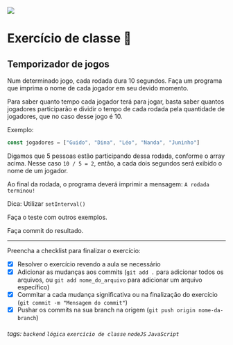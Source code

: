 ![](https://i.imgur.com/xG74tOh.png)

# Exercício de classe 🏫

## Temporizador de jogos

Num determinado jogo, cada rodada dura 10 segundos. Faça um programa que imprima o nome de cada jogador em seu devido momento.

Para saber quanto tempo cada jogador terá para jogar, basta saber quantos jogadores participarão e dividir o tempo de cada rodada pela quantidade de jogadores, que no caso desse jogo é 10.

Exemplo:

```javascript
const jogadores = ["Guido", "Dina", "Léo", "Nanda", "Juninho"]
```

Digamos que 5 pessoas estão participando dessa rodada, conforme o array acima. Nesse caso `10 / 5 = 2`, então, a cada dois segundos será exibido o nome de um jogador.

Ao final da rodada, o programa deverá imprimir a mensagem: `A rodada terminou!`

Dica: Utilizar `setInterval()`

Faça o teste com outros exemplos.

Faça commit do resultado.

---

Preencha a checklist para finalizar o exercício:

-   [x] Resolver o exercício revendo a aula se necessário
-   [x] Adicionar as mudanças aos commits (`git add .` para adicionar todos os arquivos, ou `git add nome_do_arquivo` para adicionar um arquivo específico)
-   [x] Commitar a cada mudança significativa ou na finalização do exercício (`git commit -m "Mensagem do commit"`)
-   [x] Pushar os commits na sua branch na origem (`git push origin nome-da-branch`)

###### tags: `backend` `lógica` `exercício de classe` `nodeJS` `JavaScript`
